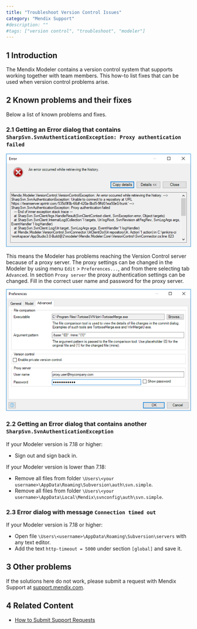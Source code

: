 ```yaml
---
title: "Troubleshoot Version Control Issues"
category: "Mendix Support"
#description: ""
#tags: ["version control", "troubleshoot", "modeler"]
---
```


## 1 Introduction

The Mendix Modeler contains a version control system that supports working together with team members. This how-to list fixes that can be used when version control problems arise.


## 2 Known problems and their fixes

Below a list of known problems and fixes.


### 2.1 Getting an Error dialog that contains `SharpSvn.SvnAuthenticationException: Proxy authentication failed`

![Error dialog with proxy authentication failed](attachments/troubleshoot-version-control-issues/oopsproxy.png)

This means the Modeler has problems reaching the Version Control server because of a proxy server. The proxy settings can be changed in the Modeler by using menu `Edit` >  `Preferences...`, and from there selecting tab `Advanced`. In section `Proxy server` the proxy authentication settings can be changed. Fill in the correct user name and password for the proxy server.

![Proxy settings dialog](attachments/troubleshoot-version-control-issues/proxysettings.png)


### 2.2 Getting an Error dialog that contains another `SharpSvn.SvnAuthenticationException`

If your Modeler version is 7.18 or higher:
* Sign out and sign back in.

If your Modeler version is lower than 7.18:
* Remove all files from folder `\Users\<your username>\AppData\Roaming\Subversion\auth\svn.simple`.
* Remove all files from folder `\Users\<your username>\AppData\Local\Mendix\svnconfig\auth\svn.simple`.


### 2.3 Error dialog with message `Connection timed out`

If your Modeler version is 7.18 or higher:
* Open file `\Users\<username>\AppData\Roaming\Subversion\servers` with any text editor.
* Add the text `http-timeout = 5000` under section `[global]` and save it.


## 3 Other problems

If the solutions here do not work, please submit a request with Mendix Support at [support.mendix.com](https://support.mendix.com/).


## 4 Related Content

*   [How to Submit Support Requests](how-to-submit-support-requests)



